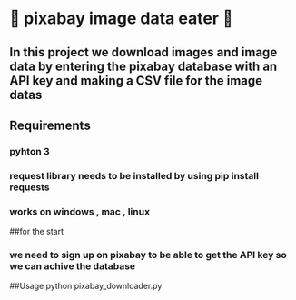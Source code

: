 # :mushroom: pixabay image data eater :mushroom:

## In this project we download images and image data by entering the pixabay database with an API key and making a CSV file for the image datas

## Requirements
### pyhton 3
### request library needs to be installed by using pip install requests
### works on windows , mac , linux 

##for the start 
### we need to sign up on pixabay to be able to get the API key so we can achive the database 

##Usage 
python pixabay_downloader.py
